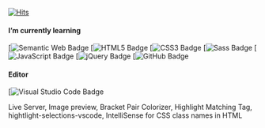 [![Hits](https://hits.seeyoufarm.com/api/count/incr/badge.svg?url=https%3A%2F%2Fgithub.com%2F5eonhee%2Fhit-counter&count_bg=%23218BD7&title_bg=%239A9A9A&icon=bilibili.svg&icon_color=%23E7E7E7&title=hits&edge_flat=false)](https://hits.seeyoufarm.com)


#### I’m currently learning

[![Semantic Web Badge](http://img.shields.io/badge/Semantic%20Web-005A9C?style=for-the-badge&logo=Semantic%20Web&logoColor=white)
[![HTML5 Badge](http://img.shields.io/badge/HTML5-E34F26?style=for-the-badge&logo=HTML5&logoColor=white)
[![CSS3 Badge](http://img.shields.io/badge/CSS3-1572B6?style=for-the-badge&logo=CSS3&logoColor=white)
[![Sass Badge](http://img.shields.io/badge/Sass-CC6699?style=for-the-badge&logo=Sass&logoColor=white)
[![JavaScript Badge](http://img.shields.io/badge/JavaScript-F7DF1E?style=for-the-badge&logo=JavaScript&logoColor=white)
[![jQuery Badge](http://img.shields.io/badge/jQuery-0769AD?style=for-the-badge&logo=jQuery&logoColor=white)
[![GitHub Badge](http://img.shields.io/badge/GitHub-181717?style=for-the-badge&logo=GitHub&logoColor=white)

#### Editor
[![Visual Studio Code Badge](http://img.shields.io/badge/Visual%20Studio%20Code-007ACC?style=for-the-badge&logo=Visual%20Studio%20Code&logoColor=white)

Live Server, Image preview, Bracket Pair Colorizer, Highlight Matching Tag, hightlight-selections-vscode, IntelliSense for CSS class names in HTML
